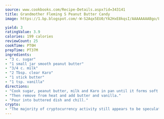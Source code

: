 ```yaml
---
source: www.cookbooks.com/Recipe-Details.aspx?id=343141
title: Grandmother Fleming S Peanut Butter Candy
image: https://1.bp.blogspot.com/-W-S2Aqx5EU0/YA2HxE8kqsI/AAAAAAAABgo/LNxJ2X_rvYgPNsplYMgQNjuwxaZ0e3pQQCLcBGAsYHQ/s320/17.png

yield: 3
ratingValue: 3.9
calories: 199 calories
reviewCount: 25
cookTime: PT0H
prepTime: PT37M
ingredients:
- "3 c. sugar"
- "1 small jar smooth peanut butter"
- "3/4 c. milk"
- "2 Tbsp. clear Karo"
- "1 stick butter"
- "1 tsp. vanilla"
directions:
- "Cook sugar, peanut butter, milk and Karo in pan until it forms soft ball when dropped in cool water."
- "Then remove from heat and add butter and vanilla."
- "Pour into buttered dish and chill."
crypto:
- "The majority of cryptocurrency activity still appears to be speculative."
---
```


